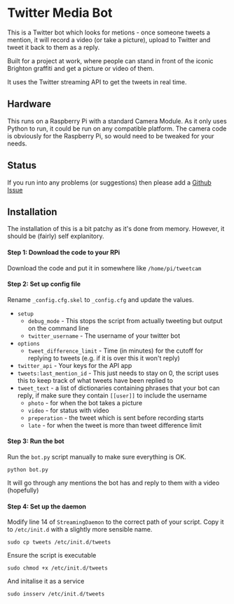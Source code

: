 # Twitter Media Bot

This is a Twitter bot which looks for metions - once someone tweets a mention, it will record a video (or take a picture), upload to Twitter and tweet it back to them as a reply.

Built for a project at work, where people can stand in front of the iconic Brighton graffiti and get a picture or video of them.

It uses the Twitter streaming API to get the tweets in real time.

## Hardware

This runs on a Raspberry Pi with a standard Camera Module. As it only uses Python to run, it could be run on any compatible platform. The camera code is obviously for the Raspberry Pi, so would need to be tweaked for your needs.

## Status

If you run into any problems (or suggestions) then please add a [Github Issue](https://github.com/liquidlight/graffcam/issues)

## Installation

The installation of this is a bit patchy as it's done from memory. However, it should be (fairly) self explanitory.

#### Step 1: Download the code to your RPi

Download the code and put it in somewhere like `/home/pi/tweetcam`

#### Step 2: Set up config file

Rename `_config.cfg.skel` to `_config.cfg` and update the values.

- `setup`
	- `debug_mode` - This stops the script from actually tweeting but output on the command line
	- `twitter_username` - The username of your twitter bot
- `options`
	- `tweet_difference_limit` - Time (in minutes) for the cutoff for replying to tweets (e.g. if it is over this it won't reply)
- `twitter_api` - Your keys for the API app
- `tweets:last_mention_id` - This just needs to stay on 0, the script uses this to keep track of what tweets have been replied to
- `tweet_text` - a list of dictionaries containing phrases that your bot can reply, if make sure they contain `[[user]]` to include the username
	- `photo` - for when the bot takes a picture
	- `video` - for status with video
	- `preperation` - the tweet which is sent before recording starts
	- `late` - for when the tweet is more than tweet difference limit

#### Step 3: Run the bot

Run the `bot.py` script manually to make sure everything is OK.

```
python bot.py
```

It will go through any mentions the bot has and reply to them with a video (hopefully)

#### Step 4: Set up the daemon

Modify line 14 of `StreamingDaemon` to the correct path of your script. Copy it to `/etc/init.d` with a slightly more sensible name.

```
sudo cp tweets /etc/init.d/tweets
```

Ensure the script is executable

```
sudo chmod +x /etc/init.d/tweets
```

And initalise it as a service

```
sudo insserv /etc/init.d/tweets
```
